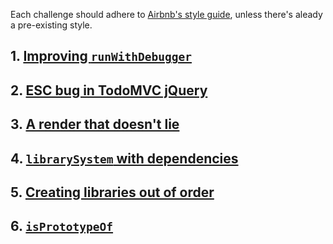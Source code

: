 Each challenge should adhere to [Airbnb's style guide](https://github.com/airbnb/javascript/tree/es5-deprecated/es5), unless there's aleady a pre-existing style.

## 1. [Improving `runWithDebugger`](https://github.com/gordonmzhu/beasts/issues/2)

## 2. [ESC bug in TodoMVC jQuery](https://github.com/gordonmzhu/beasts/issues/5)

## 3. [A render that doesn't lie](https://github.com/gordonmzhu/beasts/issues/6)

## 4. [`librarySystem` with dependencies](https://github.com/gordonmzhu/beasts/issues/1)

## 5. [Creating libraries out of order](https://github.com/gordonmzhu/beasts/issues/3)

## 6. [`isPrototypeOf`](https://github.com/gordonmzhu/beasts/issues/4)
